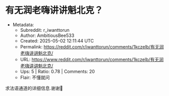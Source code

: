 # 有无润老嗨讲讲魁北克？

- Metadata:
  - Subreddit: r_iwanttorun
  - Author: AmbitiousBee533
  - Created: 2025-05-02 12:11:44 UTC
  - Permalink: https://reddit.com/r/iwanttorun/comments/1kczelb/有无润老嗨讲讲魁北克/
  - URL: https://www.reddit.com/r/iwanttorun/comments/1kczelb/有无润老嗨讲讲魁北克/
  - Ups: 5 | Ratio: 0.78 | Comments: 20
  - Flair: 不懂就问


求法语通道的详细信息.谢谢🙏


